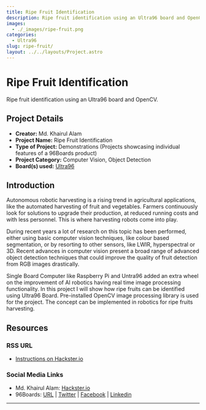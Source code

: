 ```yaml
---
title: Ripe Fruit Identification
description: Ripe fruit identification using an Ultra96 board and OpenCV.
images:
  - ./_images/ripe-fruit.png
categories:
  - Ultra96
slug: ripe-fruit/
layout: ../../layouts/Project.astro
---
```


# Ripe Fruit Identification

Ripe fruit identification using an Ultra96 board and OpenCV.

## Project Details

- **Creator:** Md. Khairul Alam
- **Project Name:** Ripe Fruit Identification
- **Type of Project:** Demonstrations (Projects showcasing individual features of a 96Boards product)
- **Project Category:** Computer Vision, Object Detection
- **Board(s) used:** [Ultra96](/product/ultra96/)

## Introduction

Autonomous robotic harvesting is a rising trend in agricultural applications, like the automated harvesting of fruit and vegetables. Farmers continuously look for solutions to upgrade their production, at reduced running costs and with less personnel. This is where harvesting robots come into play.

During recent years a lot of research on this topic has been performed, either using basic computer vision techniques, like colour based segmentation, or by resorting to other sensors, like LWIR, hyperspectral or 3D. Recent advances in computer vision present a broad range of advanced object detection techniques that could improve the quality of fruit detection from RGB images drastically.

Single Board Computer like Raspberry Pi and Untra96 added an extra wheel on the improvement of AI robotics having real time image processing functionality. In this project I will show how ripe fruits can be identified using Ultra96 Board. Pre-installed OpenCV image processing library is used for the project. The concept can be implemented in robotics for ripe fruits harvesting.

## Resources

### RSS URL

- [Instructions on Hackster.io](https://www.hackster.io/taifur/ripe-fruit-identification-9c8848)

### Social Media Links

- Md. Khairul Alam: [Hackster.io](https://www.hackster.io/taifur)
- 96Boards: [URL](https://www.96boards.org/) &#124; [Twitter](https://twitter.com/96boards) &#124; [Facebook](https://www.facebook.com/96Boards) &#124; [Linkedin](https://www.linkedin.com/company/{{site.linkedin_username}}/)

---
